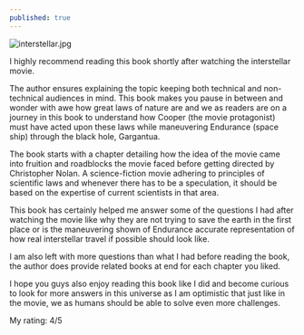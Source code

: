 ```yaml
---
published: true
---
```

![interstellar.jpg]({{site.baseurl}}/images/interstellar.jpg)

I highly recommend reading this book shortly after watching the interstellar movie.

The author ensures explaining the topic keeping both technical and non-technical audiences in mind. This book makes you pause in between and wonder with awe how great laws of nature are and we as readers are on a journey in this book to understand how Cooper (the movie protagonist) must have acted upon these laws while maneuvering Endurance (space ship) through the black hole, Gargantua.

The book starts with a chapter detailing how the idea of the movie came into fruition and roadblocks the movie faced before getting directed by Christopher Nolan. A science-fiction movie adhering to principles of scientific laws and whenever there has to be a speculation, it should be based on the expertise of current scientists in that area.

This book has certainly helped me answer some of the questions I had after watching the movie like why they are not trying to save the earth in the first place or is the maneuvering shown of Endurance accurate representation of how real interstellar travel if possible should look like.

I am also left with more questions than what I had before reading the book, the author does provide related books at end for each chapter you liked.

I hope you guys also enjoy reading this book like I did and become curious to look for more answers in this universe as I am optimistic that just like in the movie, we as humans should be able to solve even more challenges.

My rating: 4/5
